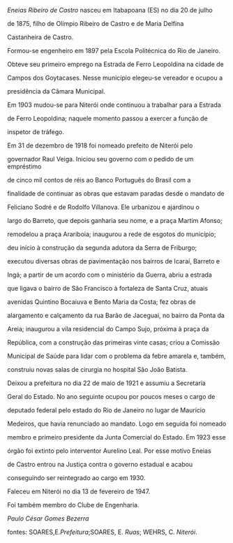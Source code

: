 

*Eneias Ribeiro de Castro* nasceu em Itabapoana (ES) no dia 20 de julho

de 1875, filho de Olímpio Ribeiro de Castro e de Maria Delfina

Castanheira de Castro.



Formou-se engenheiro em 1897 pela Escola Politécnica do Rio de Janeiro.



Obteve seu primeiro emprego na Estrada de Ferro Leopoldina na cidade de

Campos dos Goytacases. Nesse município elegeu-se vereador e ocupou a

presidência da Câmara Municipal.



Em 1903 mudou-se para Niterói onde continuou a trabalhar para a Estrada

de Ferro Leopoldina; naquele momento passou a exercer a função de

inspetor de tráfego.



Em 31 de dezembro de 1918 foi nomeado prefeito de Niterói pelo

governador Raul Veiga. Iniciou seu governo com o pedido de um empréstimo

de cinco mil contos de réis ao Banco Português do Brasil com a

finalidade de continuar as obras que estavam paradas desde o mandato de

Feliciano Sodré e de Rodolfo Villanova. Ele urbanizou e ajardinou o

largo do Barreto, que depois ganharia seu nome, e a praça Martim Afonso;

remodelou a praça Arariboia; inaugurou a rede de esgotos do município;

deu início à construção da segunda adutora da Serra de Friburgo;

executou diversas obras de pavimentação nos bairros de Icaraí, Barreto e

Ingá; a partir de um acordo com o ministério da Guerra, abriu a estrada

que ligava o bairro de São Francisco à fortaleza de Santa Cruz, atuais

avenidas Quintino Bocaiuva e Bento Maria da Costa; fez obras de

alargamento e calçamento da rua Barão de Jaceguai, no bairro da Ponta da

Areia; inaugurou a vila residencial do Campo Sujo, próxima à praça da

República, com a construção das primeiras vinte casas; criou a Comissão

Municipal de Saúde para lidar com o problema da febre amarela e, também,

construiu novas salas de cirurgia no hospital São João Batista.



Deixou a prefeitura no dia 22 de maio de 1921 e assumiu a Secretaria

Geral do Estado. No ano seguinte ocupou por poucos meses o cargo de

deputado federal pelo estado do Rio de Janeiro no lugar de Maurício

Medeiros, que havia renunciado ao mandato. Logo em seguida foi nomeado

membro e primeiro presidente da Junta Comercial do Estado. Em 1923 esse

órgão foi extinto pelo interventor Aurelino Leal. Por esse motivo Eneias

de Castro entrou na Justiça contra o governo estadual e acabou

conseguindo ser reintegrado ao cargo em 1930.



Faleceu em Niterói no dia 13 de fevereiro de 1947.



Foi também membro do Clube de Engenharia.



*Paulo César Gomes Bezerra*



fontes: SOARES,E.*Prefeitura*;SOARES, E. *Ruas*; WEHRS, C. *Niterói*.

